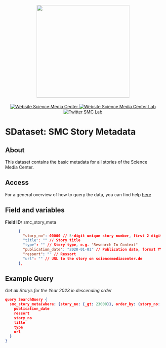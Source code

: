 <div id="header" align="center">
  <img src="https://media.sciencemediacenter.de/static/img/logos/smc/smc-logo-typo-bw-big.png" width="300"/>

  <div id="badges" style="padding-top: 20px">
    <a href="https://www.sciencemediacenter.de">
      <img src="https://img.shields.io/badge/Website-orange?style=plastic" alt="Website Science Media Center"/>
    </a>
    <a href="https://lab.sciencemediacenter.de">
      <img src="https://img.shields.io/badge/Website (SMC Lab)-grey?style=plastic" alt="Website Science Media Center Lab"/>
    </a>
    <a href="https://twitter.com/smc_germany_lab">
      <img src="https://img.shields.io/badge/Twitter-blue?style=plastic&logo=twitter&logoColor=white" alt="Twitter SMC Lab"/>
    </a>
  </div>
</div>



<h1>
  SDataset: SMC Story Metadata
</h1>

## About <a name = "about"></a>

This dataset contains the basic metadata for all stories of the Science Media Center.
## Access <a name = "access"></a>

For a general overview of how to query the data, you can find help [here](../README.md)

## Field and variables

**Field ID:** smc_story_meta

```json
      {
        "story_no": 00000 // 5-digit unique story number, first 2 digits is the current year: 2023=23000
        "title": "" // Story title
        "type": "" // Story type, e.g. "Research In Context"
        "publication_date": "2020-01-01" // Publication date, format YYYY-MM-DD 
        "ressort": "" // Ressort
        "url": "" // URL to the story on sciencemediacenter.de
      },
```

## Example Query

*Get all Storys for the Year 2023 in descending order*

```json
query SearchQuery {
  smc_story_meta(where: {story_no: {_gt: 23000}}, order_by: {story_no: desc}) {
    publication_date
    ressort
    story_no
    title
    type
    url
  }
}


```